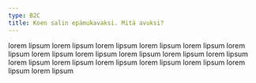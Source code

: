 ```yaml
---
type: B2C
title: Koen salin epämukavaksi. Mitä avuksi?
---
```

lorem lipsum lorem lipsum lorem lipsum lorem lipsum lorem lipsum lorem lipsum lorem lipsum lorem lipsum lorem lipsum lorem lipsum lorem lipsum lorem lipsum lorem lipsum lorem lipsum lorem lipsum lorem lipsum lorem lipsum lorem lipsum 